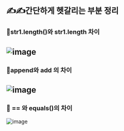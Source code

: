 ## ✍️✍️간단하게 헷갈리는 부분 정리

### 🌟str1.length()와 str1.length 차이
![image](https://github.com/user-attachments/assets/349a76d0-b143-4fab-afb9-69353f262ea4)
---

### 🌟append와 add 의 차이 
![image](https://github.com/user-attachments/assets/1be9aa56-c2ff-492d-ad1b-31aace461406)
---


### 🌟 == 와 equals()의 차이
![image](https://github.com/user-attachments/assets/d46342aa-f351-4c04-ace8-cc6f081ec452)

